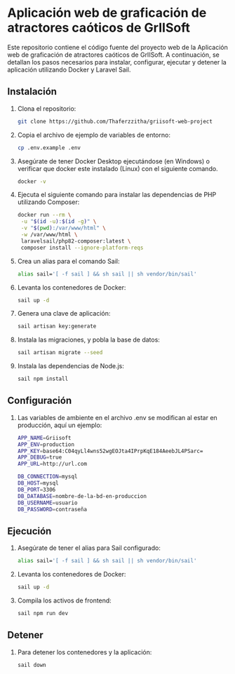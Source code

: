 # Aplicación web de graficación de atractores caóticos de GrIISoft

Este repositorio contiene el código fuente del proyecto web de la Aplicación web de graficación de atractores caóticos de GrIISoft. A continuación, se detallan los pasos necesarios para instalar, configurar, ejecutar y detener la aplicación utilizando Docker y Laravel Sail.

## Instalación

1. Clona el repositorio:

   ```bash
   git clone https://github.com/Thaferzzitha/griisoft-web-project

2. Copia el archivo de ejemplo de variables de entorno:

   ```bash
   cp .env.example .env

3. Asegúrate de tener Docker Desktop ejecutándose (en Windows) o verificar que docker este instalado (Linux) con el siguiente comando.
    ```bash
   docker -v
4. Ejecuta el siguiente comando para instalar las dependencias de PHP utilizando Composer:
   ```bash
   docker run --rm \
    -u "$(id -u):$(id -g)" \
    -v "$(pwd):/var/www/html" \
    -w /var/www/html \
    laravelsail/php82-composer:latest \
    composer install --ignore-platform-reqs
5. Crea un alias para el comando Sail:
   ```bash
   alias sail='[ -f sail ] && sh sail || sh vendor/bin/sail'
6. Levanta los contenedores de Docker:
   ```bash
   sail up -d
7. Genera una clave de aplicación:
    ```bash
    sail artisan key:generate
8. Instala las migraciones, y pobla la base de datos:
    ```bash
    sail artisan migrate --seed
9. Instala las dependencias de Node.js:
    ```bash
    sail npm install

## Configuración

1. Las variables de ambiente en el archivo .env se modifican al estar en producción, aquí un ejemplo:
    ```bash
    APP_NAME=Griisoft
    APP_ENV=production
    APP_KEY=base64:C04qyLl4wns52wgEOJta4IPrpKqE184AeebJL4PSarc=
    APP_DEBUG=true
    APP_URL=http://url.com
    
    DB_CONNECTION=mysql
    DB_HOST=mysql
    DB_PORT=3306
    DB_DATABASE=nombre-de-la-bd-en-produccion
    DB_USERNAME=usuario
    DB_PASSWORD=contraseña

## Ejecución

1. Asegúrate de tener el alias para Sail configurado:
   ```bash
   alias sail='[ -f sail ] && sh sail || sh vendor/bin/sail'
3. Levanta los contenedores de Docker:
   ```bash
   sail up -d
5. Compila los activos de frontend:
   ```bash
   sail npm run dev

## Detener

1. Para detener los contenedores y la aplicación:
    ```bash
    sail down
